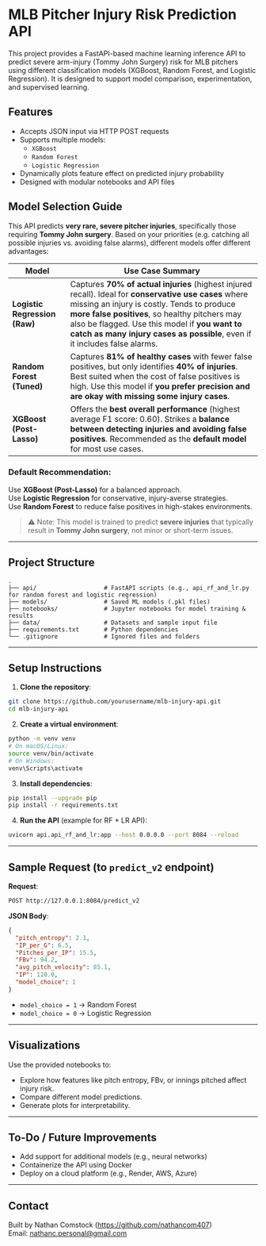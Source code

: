 # MLB Pitcher Injury Risk Prediction API

This project provides a FastAPI-based machine learning inference API to predict severe arm-injury (Tommy John Surgery) risk for MLB pitchers using different classification models (XGBoost, Random Forest, and Logistic Regression). It is designed to support model comparison, experimentation, and supervised learning.

## Features

- Accepts JSON input via HTTP POST requests
- Supports multiple models:
  - `XGBoost`
  - `Random Forest` 
  - `Logistic Regression`
- Dynamically plots feature effect on predicted injury probability
- Designed with modular notebooks and API files

## Model Selection Guide

This API predicts **very rare, severe pitcher injuries**, specifically those requiring **Tommy John surgery**. Based on your priorities (e.g. catching all possible injuries vs. avoiding false alarms), different models offer different advantages:

| Model                     | Use Case Summary |
|--------------------------|------------------|
| **Logistic Regression (Raw)** | Captures **70% of actual injuries** (highest injured recall). Ideal for **conservative use cases** where missing an injury is costly. Tends to produce **more false positives**, so healthy pitchers may also be flagged. Use this model if **you want to catch as many injury cases as possible**, even if it includes false alarms. |
| **Random Forest (Tuned)**     | Captures **81% of healthy cases** with fewer false positives, but only identifies **40% of injuries**. Best suited when the cost of false positives is high. Use this model if **you prefer precision and are okay with missing some injury cases**. |
| **XGBoost (Post-Lasso)**      | Offers the **best overall performance** (highest average F1 score: 0.60). Strikes a **balance between detecting injuries and avoiding false positives**. Recommended as the **default model** for most use cases. |

### Default Recommendation:
Use **XGBoost (Post-Lasso)** for a balanced approach.  
Use **Logistic Regression** for conservative, injury-averse strategies.  
Use **Random Forest** to reduce false positives in high-stakes environments.

> ⚠️ Note: This model is trained to predict **severe injuries** that typically result in **Tommy John surgery**, not minor or short-term issues.
---

## Project Structure

```
.
├── api/                   # FastAPI scripts (e.g., api_rf_and_lr.py for random forest and logistic regression)
├── models/                # Saved ML models (.pkl files)
├── notebooks/             # Jupyter notebooks for model training & results
├── data/                  # Datasets and sample input file
├── requirements.txt       # Python dependencies
└── .gitignore             # Ignored files and folders
```

---

## Setup Instructions

1. **Clone the repository**:

```bash
git clone https://github.com/yourusername/mlb-injury-api.git
cd mlb-injury-api
```

2. **Create a virtual environment**:

```bash
python -m venv venv
# On macOS/Linux:
source venv/bin/activate
# On Windows:
venv\Scripts\activate
```

3. **Install dependencies**:

```bash
pip install --upgrade pip
pip install -r requirements.txt
```

4. **Run the API** (example for RF + LR API):

```bash
uvicorn api.api_rf_and_lr:app --host 0.0.0.0 --port 8084 --reload
```

---

## Sample Request (to `predict_v2` endpoint)

**Request**:

```bash
POST http://127.0.0.1:8084/predict_v2
```

**JSON Body**:
```json
{
  "pitch_entropy": 2.1,
  "IP_per_G": 6.5,
  "Pitches_per_IP": 15.5,
  "FBv": 94.2,
  "avg_pitch_velocity": 85.1,
  "IP": 110.0,
  "model_choice": 1
}
```

- `model_choice = 1` → Random Forest  
- `model_choice = 0` → Logistic Regression

---

## Visualizations

Use the provided notebooks to:

- Explore how features like pitch entropy, FBv, or innings pitched affect injury risk.
- Compare different model predictions.
- Generate plots for interpretability.

---

## To-Do / Future Improvements

- Add support for additional models (e.g., neural networks)
- Containerize the API using Docker
- Deploy on a cloud platform (e.g., Render, AWS, Azure)

---

## Contact

Built by Nathan Comstock (https://github.com/nathancom407)  
Email: nathanc.personal@gmail.com

